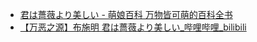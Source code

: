 - [君は薔薇より美しい - 萌娘百科 万物皆可萌的百科全书](https://zh.moegirl.org.cn/%E4%BD%A0%E6%AF%94%E7%8E%AB%E7%91%B0%E6%9B%B4%E7%BE%8E%E4%B8%BD)
- [【万恶之源】布施明 君は薔薇より美しい_哔哩哔哩_bilibili](https://www.bilibili.com/video/av49330021/)
